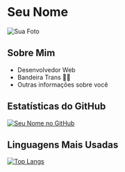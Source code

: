 # Seu Nome

![Sua Foto](sua_foto.jpg)

## Sobre Mim

- Desenvolvedor Web
- Bandeira Trans 🏳️‍⚧️
- Outras informações sobre você

## Estatísticas do GitHub

[![Seu Nome no GitHub](https://github-readme-stats.vercel.app/api?username=seu-username&show_icons=true&count_private=true)](https://github.com/seu-username)

## Linguagens Mais Usadas

[![Top Langs](https://github-readme-stats.vercel.app/api/top-langs/?username=seu-username)](https://github.com/seu-username)
